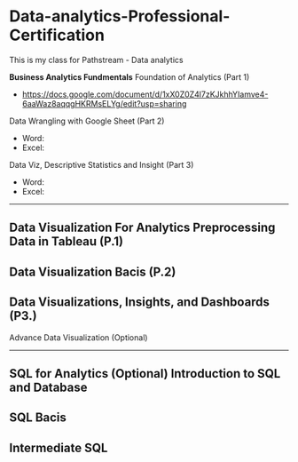 # Data-analytics-Professional-Certification
This is my class for Pathstream - Data analytics 

**Business Analytics Fundmentals**
Foundation of Analytics (Part 1)
- https://docs.google.com/document/d/1xX0Z0Z4l7zKJkhhYIamve4-6aaWaz8aqqgHKRMsELYg/edit?usp=sharing

Data Wrangling with Google Sheet (Part 2) 
- Word: 
- Excel:

Data Viz, Descriptive Statistics and Insight (Part 3)
- Word:
- Excel:
---------------------------------------------------------------------------------------------------------------------------------------------------------------------------------------------------------------------------------------------------------
**Data Visualization For Analytics**
Preprocessing Data in Tableau (P.1)
- 

Data Visualization Bacis (P.2)
- 

Data Visualizations, Insights, and Dashboards (P3.)
- 

Advance Data Visualization (Optional) 

---------------------------------------------------------------------------------------------------------------------------------------------------------------------------------------------------------------------------------------------------------
**SQL for Analytics (Optional)**
Introduction to SQL and Database
-

SQL Bacis
- 

Intermediate SQL 
- 

